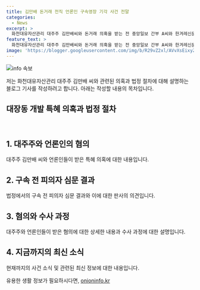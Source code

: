 ```yaml
---
title: 김만배 돈거래 전직 언론인 구속영장 기각 사건 전말
categories:
  - News
excerpt: >
  화천대유자산관리 대주주 김만배씨와 돈거래 의혹을 받는 전 중앙일보 간부 A씨와 한겨레신문 부국장 B씨가 대장동 개발 특혜 혐의로 구속 전 피의자 심문을 받기 위해 법정으로 향하고 있음. 김씨로부터 금품을 수수한 혐의를 받는 두 사람의 구속영장이 기각되었으며, 증거 자료 확보와 도망 가능성을 고려해 구속 수사의 필요성, 상당성을 인정하기 어렵다는 판사의 판단이 내려졌음. A씨는 2억100만원, B씨는 8억9000만원을 수수한 것으로 조사됐으며, 이들에게는 배임수재와 청탁금지법 위반 혐의가 적용됨.
feature_text: >
  화천대유자산관리 대주주 김만배씨와 돈거래 의혹을 받는 전 중앙일보 간부 A씨와 한겨레신문 부국장 B씨가 대장동 개발 특혜 혐의로 구속 전 피의자 심문을 받기 위해 법정으로 향하고 있음. 김씨로부터 금품을 수수한 혐의를 받는 두 사람의 구속영장이 기각되었으며, 증거 자료 확보와 도망 가능성을 고려해 구속 수사의 필요성, 상당성을 인정하기 어렵다는 판사의 판단이 내려졌음. A씨는 2억100만원, B씨는 8억9000만원을 수수한 것으로 조사됐으며, 이들에게는 배임수재와 청탁금지법 위반 혐의가 적용됨.
image: 'https://blogger.googleusercontent.com/img/b/R29vZ2xl/AVvXsEixyZcFfHzMRdzZMjFBmAUKJYCLCGyLL1o632UiGVXcaFdKo_bkvkuCioo0uUKlGfBVcT3P84aROyZIXSBEx3Aw5nCQ3pTgDom1WDC4m8eifvWiAmWEEVb4x6G_l8C0QH225ldMjyaFvpxGEBGNO37VmDTDMHGhJPq73UglMfDca1-0aw/s1600/blogspot.png'
---
```


<p><img src="https://blogger.googleusercontent.com/img/b/R29vZ2xl/AVvXsEixyZcFfHzMRdzZMjFBmAUKJYCLCGyLL1o632UiGVXcaFdKo_bkvkuCioo0uUKlGfBVcT3P84aROyZIXSBEx3Aw5nCQ3pTgDom1WDC4m8eifvWiAmWEEVb4x6G_l8C0QH225ldMjyaFvpxGEBGNO37VmDTDMHGhJPq73UglMfDca1-0aw/s1600/blogspot.png" alt="info 속보" /></p>

<p>저는 화천대유자산관리 대주주 김만배 씨와 관련된 의혹과 법정 절차에 대해 설명하는 블로그 기사를 작성하려고 합니다. 아래는 작성할 내용의 목차입니다.</p>

<h2 data-ke-size="size26">대장동 개발 특혜 의혹과 법정 절차</h2>

<p data-ke-size="size16">&nbsp;</p>

<h2>1. 대주주와 언론인의 혐의</h2>

<p data-ke-size="size16">대주주 김만배 씨와 언론인들이 받은 특혜 의혹에 대한 내용입니다.</p>

<h2>2. 구속 전 피의자 심문 결과</h2>

<p data-ke-size="size16">법정에서의 구속 전 피의자 심문 결과와 이에 대한 판사의 의견입니다.</p>

<h2>3. 혐의와 수사 과정</h2>

<p data-ke-size="size16">대주주와 언론인들이 받은 혐의에 대한 상세한 내용과 수사 과정에 대한 설명입니다.</p>

<h2>4. 지금까지의 최신 소식</h2>

<p data-ke-size="size16">현재까지의 사건 소식 및 관련된 최신 정보에 대한 내용입니다.</p>
유용한 생활 정보가 필요하시다면, <a href="https://onioninfo.kr" rel="dofollow">onioninfo.kr</a>


